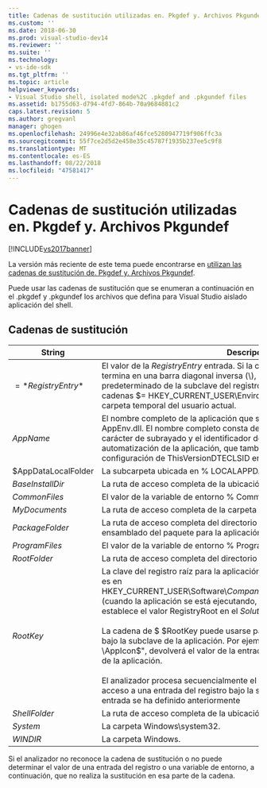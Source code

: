```yaml
---
title: Cadenas de sustitución utilizadas en. Pkgdef y. Archivos Pkgundef | Documentos de Microsoft
ms.custom: ''
ms.date: 2018-06-30
ms.prod: visual-studio-dev14
ms.reviewer: ''
ms.suite: ''
ms.technology:
- vs-ide-sdk
ms.tgt_pltfrm: ''
ms.topic: article
helpviewer_keywords:
- Visual Studio shell, isolated mode%2C .pkgdef and .pkgundef files
ms.assetid: b1755d63-d794-4fd7-864b-70a9684881c2
caps.latest.revision: 5
ms.author: gregvanl
manager: ghogen
ms.openlocfilehash: 24996e4e32ab86af46fce5280947719f906ffc3a
ms.sourcegitcommit: 55f7ce2d5d2e458e35c45787f1935b237ee5c9f8
ms.translationtype: MT
ms.contentlocale: es-ES
ms.lasthandoff: 08/22/2018
ms.locfileid: "47581417"
---
```

# <a name="substitution-strings-used-in-pkgdef-and-pkgundef-files"></a>Cadenas de sustitución utilizadas en. Pkgdef y. Archivos Pkgundef
[!INCLUDE[vs2017banner](../includes/vs2017banner.md)]

La versión más reciente de este tema puede encontrarse en [utilizan las cadenas de sustitución de. Pkgdef y. Archivos Pkgundef](https://docs.microsoft.com/visualstudio/extensibility/substitution-strings-used-in-dot-pkgdef-and-dot-pkgundef-files).  
  
Puede usar las cadenas de sustitución que se enumeran a continuación en el .pkgdef y .pkgundef los archivos que defina para Visual Studio aislado aplicación del shell.  
  
## <a name="substitution-strings"></a>Cadenas de sustitución  
  
|String|Descripción|  
|------------|-----------------|  
|$=*RegistryEntry*$|El valor de la *RegistryEntry* entrada. Si la cadena de entrada del registro termina en una barra diagonal inversa (\\), a continuación, se usa el valor predeterminado de la subclave del registro. Por ejemplo, la sustitución de cadenas $= HKEY_CURRENT_USER\Environment\TEMP$ se expande a la carpeta temporal del usuario actual.|  
|$AppName$|El nombre completo de la aplicación que se pasa a los puntos de entrada AppEnv.dll. El nombre completo consta del nombre de la aplicación, un carácter de subrayado y el identificador de clase (CLSID) del objeto de automatización de la aplicación, que también se registra como el valor de la configuración de ThisVersionDTECLSID en el archivo .pkgdef del proyecto.|  
|$AppDataLocalFolder|La subcarpeta ubicada en % LOCALAPPDATA % para esta aplicación.|  
|$BaseInstallDir$|La ruta de acceso completa de la ubicación donde se instaló Visual Studio.|  
|$CommonFiles$|El valor de la variable de entorno % CommonProgramFiles %.|  
|$MyDocuments$|La ruta de acceso completa de la carpeta Mis documentos del usuario actual.|  
|$PackageFolder$|La ruta de acceso completa del directorio que contiene los archivos de ensamblado del paquete para la aplicación.|  
|$ProgramFiles$|El valor de la variable de entorno % ProgramFiles %.|  
|$RootFolder$|La ruta de acceso completa del directorio raíz de la aplicación.|  
|$RootKey$|La clave del registro raíz para la aplicación. De forma predeterminada, la raíz es en HKEY_CURRENT_USER\Software\\*CompanyName*\\*ProjectName*\\*VersionNumber* (cuando la aplicación se está ejecutando, _Config se anexa a esta clave). Se establece el valor RegistryRoot en el *SolutionName*archivo .pkgdef.<br /><br /> La cadena de $ $RootKey puede usarse para recuperar un valor del registro bajo la subclave de la aplicación. Por ejemplo, la cadena "$= $RootKey$ \AppIcon$", devolverá el valor de la entrada AppIcon bajo la subclave de raíz de la aplicación.<br /><br /> El analizador procesa secuencialmente el archivo .pkgdef y puede tener acceso a una entrada del registro bajo la subclave de la aplicación solo si la entrada se ha definido anteriormente|  
|$ShellFolder$|La ruta de acceso completa de la ubicación donde se instaló Visual Studio.|  
|$System$|La carpeta Windows\system32.|  
|$WINDIR$|La carpeta Windows.|  
  
 Si el analizador no reconoce la cadena de sustitución o no puede determinar el valor de una entrada del registro o una variable de entorno, a continuación, que no realiza la sustitución en esa parte de la cadena.

